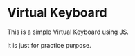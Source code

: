 # Virtual Keyboard


This is a simple Virtual Keyboard using JS.


It is just for practice purpose.
